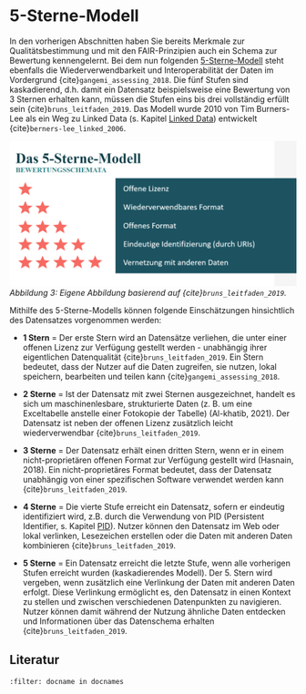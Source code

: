 # 5-Sterne-Modell


In den vorherigen Abschnitten haben Sie bereits Merkmale zur Qualitätsbestimmung und mit den FAIR-Prinzipien auch ein Schema zur Bewertung kennengelernt. Bei dem nun folgenden <a href="https://5stardata.info/de" target="_blank">5-Sterne-Modell</a> steht ebenfalls die Wiederverwendbarkeit und Interoperabilität der Daten im Vordergrund {cite}`gangemi_assessing_2018`. Die fünf Stufen sind kaskadierend, d.h. damit ein Datensatz beispielsweise eine Bewertung von 3 Sternen erhalten kann, müssen die Stufen eins bis drei vollständig erfüllt sein {cite}`bruns_leitfaden_2019`. Das Modell wurde 2010 von Tim Burners-Lee als ein Weg zu Linked Data (s. Kapitel [Linked Data](linked_data)) entwickelt {cite}`berners-lee_linked_2006`. 


![](_images/5_star_model.png)
*Abbildung 3: Eigene Abbildung basierend auf {cite}`bruns_leitfaden_2019`.*


Mithilfe des 5-Sterne-Modells können folgende Einschätzungen hinsichtlich des Datensatzes vorgenommen werden:

- **1 Stern** = Der erste Stern wird an Datensätze verliehen, die unter einer offenen Lizenz zur Verfügung gestellt werden - unabhängig ihrer eigentlichen Datenqualität {cite}`bruns_leitfaden_2019`. Ein Stern bedeutet, dass der Nutzer auf die Daten zugreifen, sie nutzen, lokal speichern, bearbeiten und teilen kann {cite}`gangemi_assessing_2018`.

- **2 Sterne** = Ist der Datensatz mit zwei Sternen ausgezeichnet, handelt es sich um maschinenlesbare, strukturierte Daten (z. B. um eine Exceltabelle anstelle einer Fotokopie der Tabelle) (Al-khatib, 2021). Der Datensatz ist neben der offenen Lizenz zusätzlich leicht wiederverwendbar {cite}`bruns_leitfaden_2019`.

- **3 Sterne** = Der Datensatz erhält einen dritten Stern, wenn er in einem nicht-proprietären offenen Format zur Verfügung gestellt wird (Hasnain, 2018). Ein nicht-proprietäres Format bedeutet, dass der Datensatz unabhängig von einer spezifischen Software verwendet werden kann {cite}`bruns_leitfaden_2019`.

- **4 Sterne** = Die vierte Stufe erreicht ein Datensatz, sofern er eindeutig identifiziert wird, z.B. durch die Verwendung von PID (Persistent Identifier, s. Kapitel [PID](PID)). Nutzer können den Datensatz im Web oder lokal verlinken, Lesezeichen erstellen oder die Daten mit anderen Daten kombinieren {cite}`bruns_leitfaden_2019`. 

- **5 Sterne** = Ein Datensatz erreicht die letzte Stufe, wenn alle vorherigen Stufen erreicht wurden (kaskadierendes Modell). Der 5. Stern wird vergeben, wenn zusätzlich eine Verlinkung der Daten mit anderen Daten erfolgt. Diese Verlinkung ermöglicht es, den Datensatz in einen Kontext zu stellen und zwischen verschiedenen Datenpunkten zu navigieren. Nutzer können damit während der Nutzung ähnliche Daten entdecken und Informationen über das Datenschema erhalten {cite}`bruns_leitfaden_2019`.  

## Literatur
```{bibliography}
:filter: docname in docnames
```